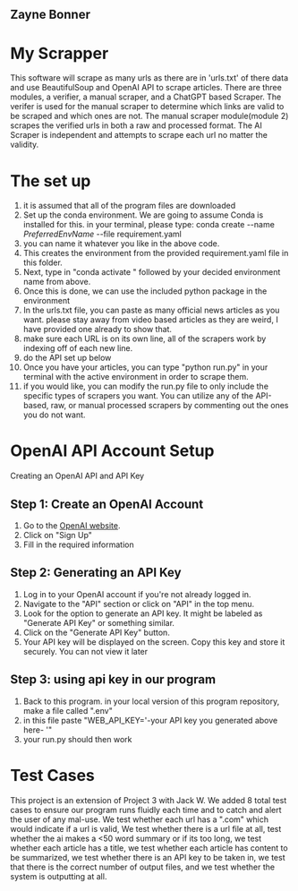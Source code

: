 
## Zayne Bonner

# My Scrapper
This software will scrape as many urls as there are in 'urls.txt' of there data and use BeautifulSoup and OpenAI API to scrape articles. There are three modules, a verifier, a manual scraper, and a ChatGPT based Scraper. The verifer is used for the manual scraper to determine which links are valid to be scraped and which ones are not. The manual scraper module(module 2) scrapes the verified urls in both a raw and processed format. The AI Scraper is independent and attempts to scrape each url no matter the validity.

# The set up
1. it is assumed that all of the program files are downloaded 
2. Set up the conda environment. We are going to assume Conda is installed for this. in your terminal, please type: conda create --name *PreferredEnvName* --file requirement.yaml 
3. you can name it whatever you like in the above code.
4. This creates the environment from the provided requirement.yaml file in this folder.
5. Next, type in "conda activate " followed by your decided environment name from above.
6. Once this is done, we can use the included python package in the environment
7. In the urls.txt file, you can paste as many official news articles as you want. please stay away from video based articles as they are weird, I have provided one already to show that.
8. make sure each URL is on its own line, all of the scrapers work by indexing off of each new line.
9. do the API set up below 
10. Once you have your articles, you can type "python run.py" in your terminal with the active environment in order to scrape them.
11. if you would like, you can modify the run.py file to only include the specific types of scrapers you want. You can utilize any of the API-based, raw, or manual processed scrapers by commenting out the ones you do not want.



# OpenAI API Account Setup

Creating an OpenAI API and API Key

## Step 1: Create an OpenAI Account

1. Go to the [OpenAI website](https://openai.com).
2. Click on "Sign Up"
3. Fill in the required information

## Step 2: Generating an API Key

1. Log in to your OpenAI account if you're not already logged in.
2. Navigate to the "API" section or click on "API" in the top menu.
3. Look for the option to generate an API key. It might be labeled as "Generate API Key" or something similar.
4. Click on the "Generate API Key" button.
5. Your API key will be displayed on the screen. Copy this key and store it securely. You can not view it later

## Step 3: using api key in our program

1. Back to this program. in your local version of this program repository, make a file called ".env"
2. in this file paste "WEB_API_KEY='-your API key you generated above here- '"
3. your run.py should then work


# Test Cases
This project is an extension of Project 3 with Jack W. We added 8 total test cases to ensure our program runs fluidly each time and to catch and alert the user of any mal-use. 
We test whether each url has a ".com" which would indicate if a url is valid, We test whether there is a url file at all, test whether the ai makes a <50 word summary or if its too long, we test whether each article has a title, we test whether each article has content to be summarized, we test whether there is an API key to be taken in, we test that there is the correct number of output files, and we test whether the system is outputting at all. 
